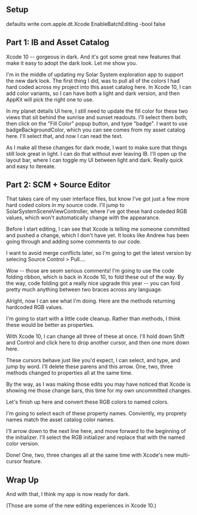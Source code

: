 ## Setup
defaults write com.apple.dt.Xcode EnableBatchEditing -bool false

## Part 1: IB and Asset Catalog

Xcode 10 -- gorgeous in dark. And it's got some great new features that make it easy to adopt the dark look. Let me show you.

I'm in the middle of updating my Solar System exploration app to support the new dark look. The first thing I did, was to pull all of the colors I had hard coded across my project into this asset catalog here. In Xcode 10, I can add color variants, so I can have both a light and dark version, and then AppKit will pick the right one to use.

In my planet details UI here, I still need to update the fill color for these two views that sit behind the sunrise and sunset readouts. I'll select them both, then click on the "Fill Color" popup button, and type "badge". I want to use badgeBackgroundColor, which you can see comes from my asset catalog here. I'll select that, and now I can read the text.

As I make all these changes for dark mode, I want to make sure that things still look great in light. I can do that without ever leaving IB. I'll open up the layout bar, where I can toggle my UI between light and dark. Really quick and easy to itereate.

## Part 2: SCM + Source Editor

That takes care of my user interface files, but know I've got just a few more hard coded colors in my source code. I'll jump to SolarSystemSceneViewController, where I've got these hard codeded RGB values, which won't automatically change with the appearance.

Before I start editing, I can see that Xcode is telling me someone committed and pushed a change, which I don't have yet. It looks like Andrew has been going through and adding some comments to our code.

I want to avoid merge conflicts later, so I'm going to get the latest version by selecing Source Control > Pull….

Wow -- those are seom serious comments! I'm going to use the code folding ribbon, which is back in Xcode 10, to fold these out of the way. By the way, code folding got a really nice upgrade this year -- you can fold pretty much anything between two braces across any language.

Alright, now I can see what I'm doing. Here are the methods returning hardcoded RGB values.

I'm going to start with a little code cleanup. Rather than methods, I think these would be better as properties.

With Xcode 10, I can change all three of these at once. I'll hold down Shift and Control and click here to drop another cursor, and then one more down here.

These cursors behave just like you'd expect, I can select, and type, and jump by word. I'll delete these parens and this arrow. One, two, three methods changed to properties all at the same time.

By the way, as I was making those edits you may have noticed that Xcode is showing me those change bars, this time for my own uncommitted changes.

Let's finish up here and convert these RGB colors to named colors.

I'm going to select each of these property names. Conviently, my proprety names match the asset catalog color names.

I'll arrow down to the next line here, and move forward to the beginning of the initializer. I'll select the RGB initializer and replace that with the named color version.

Done! One, two, three changes all at the same time with Xcode's new multi-cursor feature.

## Wrap Up
And with that, I think my app is now ready for dark. 

(Those are some of the new editing experiences in Xcode 10.)
